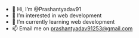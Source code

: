 - 👋 Hi, I’m @Prashantyadav91
- 👀 I’m interested in web development
- 🌱 I’m currently learning web development
- 📫 Email me on prashantyadav91253@gmail.com

<!---
Prashantyadav91/Prashantyadav91 is a ✨ special ✨ repository because its `README.md` (this file) appears on your GitHub profile.
You can click the Preview link to take a look at your changes.
--->
